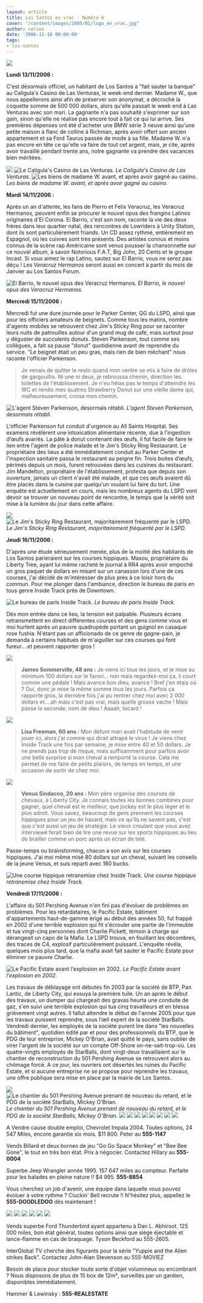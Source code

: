 ```yaml
---
layout: article
title: Los Santos en vrac - Numéro 6
cover: "/content/images/2005/01/logo_en_vrac.jpg"
author: nelson
date: '2006-11-18 00:00:00'
tags:
- los-santos
---
```


![](/content/images/2005/01/envracnewtitle.jpg)

**Lundi 13/11/2006 :**

C'est désormais officiel, un habitant de Los Santos a "fait sauter la banque" au Caligula's Casino de Las Venturas, le week-end dernier. Madame W., que nous appellerons ainsi afin de préserver son anonymat, a décroché la coquette somme de&nbsp;500 000 dollars, alors qu'elle passait le week end à Las Venturas avec son mari. La gagnante n'a pas souhaité s'exprimer sur son gain, sinon qu'elle ne réalise pas encore tout à fait ce qui lui arrive. Ses premières dépenses ont été d'acheter une BMW série 3 neuve ainsi qu'une petite maison à flanc de colline à Richman, après avoir offert son ancien appartement et sa Ford Taurus passée de mode à sa fille. Madame W. n'a pas encore en tête ce qu'elle va faire de tout cet argent, mais, je cite, après avoir travaillé pendant trente ans, notre gagnante va prendre des vacances bien méritées.

![](/content/images/2005/01/calilili.jpg)
![Le Caligula's Casino de Las Venturas.](/content/images/2005/01/calilili2.jpg)
_Le Caligula's Casino de Las Venturas._[](/content/images/2005/01/wavant.jpg)
![Les biens de madame W. avant, et après avoir gagné au casino.](/content/images/2005/01/wapres.jpg)
_Les biens de madame W. avant, et après avoir gagné au casino._

**Mardi 14/11/2006 :**

Après un an d'attente, les fans de Pierro et Felix Veracruz, les Veracruz Hermanos, peuvent enfin se procurer le nouvel opus des frangins Latinos originaires d'El Corona. El Barrio, c'est son nom, raconte la vie des deux frères dans leur quartier natal, des rencontres de Lowriders à Unity Station, dont ils sont particulièrement friands. Un CD assez rythmé, entièrement en Espagnol, où les cuivres sont très présents. Des artistes connus et moins connus de la scène rap Américaine sont venus pousser la chansonnette sur ce nouvel album, à savoir Notorious F.A.T, Big John, 20 Cents et le groupe Incast. Si vous aimez le rap Latino, sautez sur El Barrio, vous ne serez pas déçu ! Les _Veracruz Hermanos_ seront aussi en concert à partir du mois de Janvier au Los Santos Forum.

![El Barrio, le nouvel opus des Veracruz Hermanos.](/content/images/2005/01/veracruz.jpg)
_El Barrio, le nouvel opus des Veracruz Hermanos._

**Mercredi 15/11/2006 :**

Mercredi fut une dure journée pour le Parker Center, QG du LSPD, ainsi que pour les officiers amateurs de beignets. Comme tous les matins, nombre d'agents mobiles se retrouvent chez Jim's Sticky Ring pour se raconter leurs nuits de patrouilles autour d'un grand mug de café, mais surtout pour y déguster de succulents donuts. Steven Parkenson, tout comme ses collègues, a fait sa pause "donut" quotidienne avant de reprendre du service. "Le beignet était un peu gras, mais rien de bien méchant" nous raconte l'officier Parkenson.

> Je venais de quitter le resto quand mon ventre se mis à faire de drôles de gargouillis. Ni une ni deux, je rebroussa chemin, direction les toilettes de l'établissement. Je n'eu hélas pas le temps d'atteindre les WC et rendis mes quatres Strawberry Donut sur une vieille dame qui, malheureusement, croisa mon chemin.

![L'agent Steven Parkenson, desormais rétabli.](/content/images/2005/01/hmmdonuts3.jpg)
_L'agent Steven Parkenson, desormais rétabli._

L'officier Parkenson fut conduit d'urgence au All Saints Hospital. Ses examens révélèrent une intoxication alimentaire récente, due à l'ingestion d’œufs avariés. La pâte à donut contenant des œufs, il fut facile de faire le lien entre l'agent de police malade et le Jim's Sticky Ring Restaurant. Le propriétaire des lieux&nbsp;a&nbsp;été&nbsp;immédiatement conduit au Parker Center et l'inspection sanitaire passa le restaurant au peigne fin. Trois boites d’œufs, périmés depuis un mois, furent retrouvées dans les cuisines du restaurant. Jim Mandelton, propriétaire de l'établissement, protesta que depuis son ouverture, jamais un client n'avait été malade, et que ces œufs avaient dû être placés dans la cuisine par quelqu'un voulant lui faire du tort. Une enquête est actuellement en cours, mais les nombreux agents du LSPD vont devoir se trouver un nouveau point de rencontre, le temps que la vérité soit mise à la lumière du jour dans cette affaire.

![](/content/images/2005/01/hmmdonuts2.jpg)
![Le Jim's Sticky Ring Restaurant, majoritairement fréquenté par le LSPD.](/content/images/2005/01/hmmdonuts.jpg)
_Le Jim's Sticky Ring Restaurant, majoritairement fréquenté par le LSPD._[](/content/images/2005/01/cashceleb.jpg)

**Jeudi 16/11/2006 :**

D'après une étude sérieusement menée, plus de la moitié des habitants de Los Santos parieraient sur les courses hippiques. Maxou, propriétaire du Liberty Tree, ayant lui même racheté le journal à RR4 après avoir empoché un gros paquet de dollars en misant sur un canasson lors d'une de ces courses, j'ai décidé de m'intéresser de plus près à ce loisir hors du commun. Pour me plonger dans l'ambiance, direction le bureau de paris en tous genre Inside Track près de Downtown.

![Le bureau de paris Inside Track.](/content/images/2005/01/courseshippiques.jpg)
_Le bureau de paris Inside Track._

Dès mon entrée dans ce lieu, la tension est palpable. Plusieurs écrans retransmettent en direct différentes courses et des gens comme vous et moi hurlent après un pauvre quadrupède portant un guignol en casaque rose fushia. N'étant pas un afficionado de ce genre de gagne-pain, je demanda à certains habitués de m'aiguiller sur ces courses qui font fureur....et peuvent rapporter gros !

![](/content/images/2005/01/courseshippiques4.jpg)

> **James Sommerville, 48 ans :** Je viens ici tous les jours, et je mise au minimum 100 dollars sur le favori... non mais regardez-moi ça, il court comme une pédale ! Mais avance bon dieu, avance ! Bref j'en étais où ? Oui, donc je mise la même somme tous les jours. Parfois ça rapporte gros, la dernière fois j'ai pu rentrer chez moi avec 2 000 dollars et....ah mais c'est pas vrai, mais quelle grosse vache ! Mais passe la seconde, nom de dieu ! Aaaah, tocard !

![](/content/images/2005/01/courseshippiques3.jpg)

> **Lisa Freeman, 60 ans :** Mon défunt mari avait l'habitude de venir jouer ici, alors j'ai comme qui dirait attrapé le virus ! Je viens chez Inside Track une fois par semaine, je mise entre 40 et 50 dollars. Je ne prends pas trop de risque, mais suffisamment pour parfois avoir une belle surprise si mon cheval a remporté la course. Cela me permet de me faire de petits plaisirs, de temps en temps, et une occasion de sortir de chez moi.

![](/content/images/2005/01/courseshippiques2.jpg)

> **Venus Sindacco, 20 ans :** Mon père organise des courses de chevaux, à Liberty City. Je connais toutes les bonnes combines pour gagner, quel cheval est le meilleur, que jockey est le plus léger et le plus adroit. Vous savez, beaucoup de gens prennent les courses hippiques pour un jeu de hasard, mais ce qu'ils ne savent pas, c'est que c'est aussi un jeu de stratégie. Le vieux croulant que vous avez interviewé ferait bien de lire une revue sur les sports hippiques au lieu de brailler comme un porc après un écran de télé.

Passe-temps ou brainstorming, chacun&nbsp;a son avis sur les courses hippiques. J'ai moi même misé 80 dollars sur un cheval, suivant les conseils de la jeune Venus, et suis reparti avec 180 bucks.

![Une course hippique retransmise chez Inside Track.](/content/images/2005/01/courseshippiques5.jpg)
_Une course hippique retransmise chez Inside Track._

**Vendredi 17/11/2006 :**

L'affaire du 501 Pershing Avenue n'en fini pas d'évoluer de problèmes en problèmes. Pour les retardataires, le Pacific Estate, bâtiment d'appartements haut-de-gamme érigé au début des années 50, fut frappé en 2002 d'une terrible explosion qui fit s'écrouler une partie de l'immeuble et tua vingt-cinq personnes dont Charlie Pickett, témoin à charge qui dérangeait un capo de la Mafia. Le LSPD trouva, en fouillant les décombres, des traces de C4, explosif particulièrement puissant. L'enquête révéla, quelques mois plus tard, que la mafia avait fait sauter le Pacific Estate pour éliminer ce pauvre Charlie.

![Le Pacific Estate avant l'explosion en 2002.](/content/images/2005/01/housebefore.jpg)
_Le Pacific Estate avant l'explosion en 2002._

Les travaux de déblayage ont débutés fin 2003 par la société de BTP, Pan Lantic, de Liberty City, qui essuya la première tuile. Un an après le début des travaux, un dumper qui chargeait des gravas heurta une conduite de gaz, s'en suivi une terrible explosion qui tua cinq travailleurs et en blessa grièvement vingt autres. Il fallut attendre le début de l'année 2005 pour que les travaux puissent reprendre, sous l’œil expert de la société StarBalls. Vendredi dernier, les employés de la société purent lire dans "les nouvelles du bâtiment", quotidien édité par et pour des professionnels du BTP, que le PDG de leur entreprise, Mickey O'Brian, avait quitté le pays, sans oublier de virer l'argent de la société sur un compte Off-Shore on-ne-sait-trop-où. Les quatre-vingts employés de StarBalls, dont vingt-deux travaillaient sur le chantier de reconstruction du 501 Pershing Avenue se retrouvent alors au chômage forcé. A ce jour, les ouvriers ont désertés les ruines du Pacific Estate, et si aucune entreprise ne se propose pour reprendre les travaux, une offre publique sera mise en place par la mairie de Los Santos.

![](/content/images/2005/01/chantier.jpg)
![Le chantier du 501 Pershing Avenue prenant de nouveau du retard, et le PDG de la société StarBalls, Mickey O'Brian.](/content/images/2005/01/chantier2.jpg)
_Le chantier du 501 Pershing Avenue prenant de nouveau du retard, et le PDG de la société StarBalls, Mickey O'Brian._[](/content/images/2005/01/pannonces2.jpg)
![](/content/images/2005/01/pimpala2.jpg)
![](/content/images/2005/01/pimpala.jpg)
![](/content/images/2005/01/pimpala3.jpg)
![](/content/images/2005/01/billard.jpg)
![](/content/images/2005/01/bornesdejeu.jpg)
![](/content/images/2005/01/jeep.jpg)
![](/content/images/2005/01/jeep2.jpg)
![](/content/images/2005/01/cluckinrecrute.jpg)

A Vendre cause double emploi, Chevrolet Impala 2004. Toutes options, 24 547 Miles, encore garantie six mois. $11 800. Peter au **555-1147**

Vends Billard et deux bornes de jeu "Go Go Space Monkey" et "Bee Bee Gone", le tout en très bon état. Prix à négocier. Contactez Hillary au **555-0004**

Superbe Jeep Wrangler année 1995. 157 647 miles au compteur. Parfaite pour les balades en pleine nature !! $4 995. **555-8854**

Vous cherchez un job d'avenir, une équipe dans laquelle vous pouvez évoluer à votre rythme ? Cluckin' Bell recrute !! N'hésitez plus, appellez le **555-DOODLEDOO** dès maintenant !

![](/content/images/2005/01/thunderbird.jpg)
![](/content/images/2005/01/thunderbird2.jpg)
![](/content/images/2005/01/interglobcasting.jpg)
![](/content/images/2005/01/safetystorage.jpg)
![](/content/images/2005/01/hammer.jpg)
![](/content/images/2005/01/ltannonce.jpg)

Vends superbe Ford Thunderbird ayant appartenu&nbsp;à Dan L. Abhiroot. 125 000 miles, bon état général, toutes options ainsi que siège éjectable et lance-flamme en cas de braquage. Tyson Beckford au 555-2605.

InterGlobal TV cherche des figurants pour la série "Yuppie and the Alien strikes Back". Contactez John-Alan Stevenson au 555-MOVIEZ

Besoin de place pour stocker toute sorte d'objet volumineux ou encombrant ? Nous disposons de plus de 15 box de 12m², surveillés par un gardien, disponibles immédiatement.

Hammer & Lewinsky : **555-REALESTATE**

<!--kg-card-end: markdown-->
